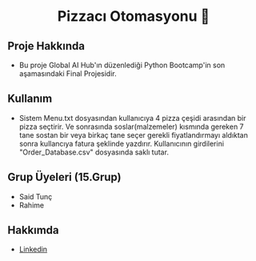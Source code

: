 
  <h1 align="center">Pizzacı Otomasyonu 🍕</h3>


## Proje Hakkında

* Bu proje Global AI Hub'ın düzenlediği Python Bootcamp'in son aşamasındaki Final Projesidir.

## Kullanım

* Sistem Menu.txt dosyasından kullanıcıya 4 pizza çeşidi arasından bir pizza seçtirir. Ve sonrasında soslar(malzemeler) kısmında gereken 7 tane sostan bir veya birkaç tane seçer gerekli fiyatlandırmayı aldıktan sonra kullancıya fatura şeklinde yazdırır. Kullanıcının girdilerini "Order_Database.csv" dosyasında saklı tutar.

## Grup Üyeleri (15.Grup)
- Said Tunç
- Rahime

## Hakkımda

* [Linkedin](https://www.linkedin.com/in/saidtunc/)
